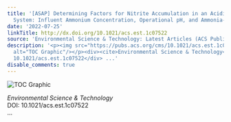 ```yaml
---
title: '[ASAP] Determining Factors for Nitrite Accumulation in an Acidic Nitrifying
  System: Influent Ammonium Concentration, Operational pH, and Ammonia-Oxidizing Community'
date: '2022-07-25'
linkTitle: http://dx.doi.org/10.1021/acs.est.1c07522
source: 'Environmental Science & Technology: Latest Articles (ACS Publications)'
description: '<p><img src="https://pubs.acs.org/cms/10.1021/acs.est.1c07522/asset/images/medium/es1c07522_0005.gif"
  alt="TOC Graphic"/></p><div><cite>Environmental Science & Technology</cite></div><div>DOI:
  10.1021/acs.est.1c07522</div> ...'
disable_comments: true
---
```

<p><img src="https://pubs.acs.org/cms/10.1021/acs.est.1c07522/asset/images/medium/es1c07522_0005.gif" alt="TOC Graphic"/></p><div><cite>Environmental Science & Technology</cite></div><div>DOI: 10.1021/acs.est.1c07522</div> ...